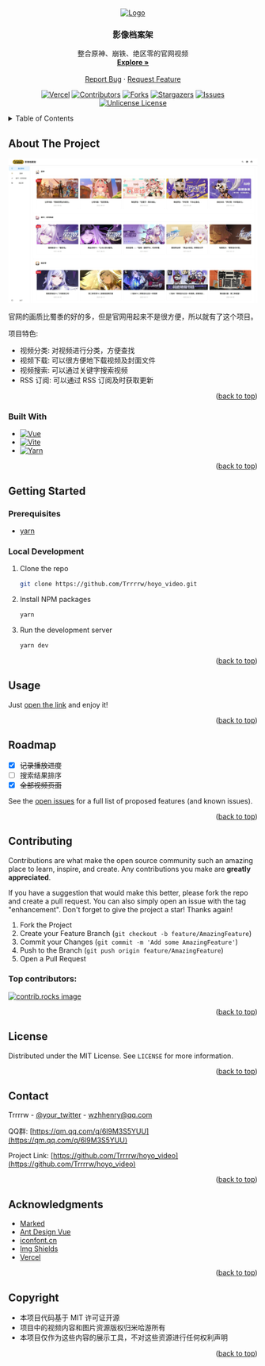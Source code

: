 <a id="readme-top"></a>



<!-- PROJECT LOGO -->
<br />
<div align="center">
  <a href="https://github.com/Trrrrw/hoyo_video">
    <img src="src/assets/logos/logo.png" alt="Logo" width="219" height="80">
  </a>

  <h3 align="center">影像档案架</h3>

  <p align="center">
    整合原神、崩铁、绝区零的官网视频
    <br />
    <a href="https://hoyo-video.trrw.tech/"><strong>Explore »</strong></a>
    <br />
    <br />
    <a href="https://github.com/Trrrrw/hoyo_video/issues/new?labels=bug">Report Bug</a>
    &middot;
    <a href="https://github.com/Trrrrw/hoyo_video/issues/new?labels=enhancement">Request Feature</a>
  </p>
</div>


<div align="center">

[![Vercel][vercel-shield]][vercel-url]
[![Contributors][contributors-shield]][contributors-url]
[![Forks][forks-shield]][forks-url]
[![Stargazers][stars-shield]][stars-url]
[![Issues][issues-shield]][issues-url]
[![Unlicense License][license-shield]][license-url]

</div>


<!-- TABLE OF CONTENTS -->
<details>
  <summary>Table of Contents</summary>
  <ol>
    <li>
      <a href="#about-the-project">About The Project</a>
      <ul>
        <li><a href="#built-with">Built With</a></li>
      </ul>
    </li>
    <li>
      <a href="#getting-started">Getting Started</a>
      <ul>
        <li><a href="#prerequisites">Prerequisites</a></li>
        <li><a href="#local-development">Local Development</a></li>
      </ul>
    </li>
    <li><a href="#usage">Usage</a></li>
    <li><a href="#roadmap">Roadmap</a></li>
    <li><a href="#contributing">Contributing</a></li>
    <li><a href="#license">License</a></li>
    <li><a href="#contact">Contact</a></li>
    <li><a href="#acknowledgments">Acknowledgments</a></li>
    <li><a href="#copyright">Copyright</a></li>
  </ol>
</details>



<!-- ABOUT THE PROJECT -->
## About The Project

[![Product Screen Shot][product-screenshot]](https://hoyo-video.trrw.tech/)

官网的画质比蜀黍的好的多，但是官网用起来不是很方便，所以就有了这个项目。

项目特色:
* 视频分类: 对视频进行分类，方便查找
* 视频下载: 可以很方便地下载视频及封面文件
* 视频搜索: 可以通过关键字搜索视频
* RSS 订阅: 可以通过 RSS 订阅及时获取更新


<p align="right">(<a href="#readme-top">back to top</a>)</p>



### Built With

* [![Vue][Vue.js]][Vue-url]
* [![Vite][Vite.js]][Vite-url]
* [![Yarn][Yarn.js]][Yarn-url]

<p align="right">(<a href="#readme-top">back to top</a>)</p>



<!-- GETTING STARTED -->
## Getting Started

### Prerequisites

* [yarn](https://www.yarnpkg.cn/getting-started/install)

### Local Development

1. Clone the repo
   ```sh
   git clone https://github.com/Trrrrw/hoyo_video.git
   ```
2. Install NPM packages
   ```sh
   yarn
   ```
3. Run the development server
   ```sh
   yarn dev
   ```

<p align="right">(<a href="#readme-top">back to top</a>)</p>



<!-- USAGE EXAMPLES -->
## Usage

Just [open the link](https://hoyo-video.trrw.tech/) and enjoy it!

<p align="right">(<a href="#readme-top">back to top</a>)</p>



<!-- ROADMAP -->
## Roadmap

- [x] ~~记录播放进度~~
- [ ] 搜索结果排序
- [x] ~~全部视频页面~~

See the [open issues](https://github.com/Trrrrw/hoyo_video/issues) for a full list of proposed features (and known issues).

<p align="right">(<a href="#readme-top">back to top</a>)</p>



<!-- CONTRIBUTING -->
## Contributing

Contributions are what make the open source community such an amazing place to learn, inspire, and create. Any contributions you make are **greatly appreciated**.

If you have a suggestion that would make this better, please fork the repo and create a pull request. You can also simply open an issue with the tag "enhancement".
Don't forget to give the project a star! Thanks again!

1. Fork the Project
2. Create your Feature Branch (`git checkout -b feature/AmazingFeature`)
3. Commit your Changes (`git commit -m 'Add some AmazingFeature'`)
4. Push to the Branch (`git push origin feature/AmazingFeature`)
5. Open a Pull Request

### Top contributors:

<a href="https://github.com/Trrrrw/hoyo_video/graphs/contributors">
  <img src="https://contrib.rocks/image?repo=Trrrrw/hoyo_video" alt="contrib.rocks image" />
</a>

<p align="right">(<a href="#readme-top">back to top</a>)</p>



<!-- LICENSE -->
## License

Distributed under the MIT License. See `LICENSE` for more information.

<p align="right">(<a href="#readme-top">back to top</a>)</p>



<!-- CONTACT -->
## Contact

Trrrrw - [@your_twitter](https://x.com/trrrrrrrw) - wzhhenry@qq.com

QQ群: [https://qm.qq.com/q/6l9M3S5YUU](https://qm.qq.com/q/6l9M3S5YUU)

Project Link: [https://github.com/Trrrrw/hoyo_video](https://github.com/Trrrrw/hoyo_video)

<p align="right">(<a href="#readme-top">back to top</a>)</p>



<!-- ACKNOWLEDGMENTS -->
## Acknowledgments

* [Marked](https://marked.js.org)
* [Ant Design Vue](https://www.antdv.com/components/overview-cn)
* [iconfont.cn](http://iconfont.cn)
* [Img Shields](https://shields.io)
* [Vercel](https://vercel.com)

<p align="right">(<a href="#readme-top">back to top</a>)</p>



<!-- COPYRIGHT -->
## Copyright

* 本项目代码基于 MIT 许可证开源
* 项目中的视频内容和图片资源版权归米哈游所有
* 本项目仅作为这些内容的展示工具，不对这些资源进行任何权利声明

<p align="right">(<a href="#readme-top">back to top</a>)</p>


<!-- MARKDOWN LINKS & IMAGES -->
<!-- https://www.markdownguide.org/basic-syntax/#reference-style-links -->
[vercel-shield]: https://vercelbadge.vercel.app/api/Trrrrw/hoyo_video
[vercel-url]: https://vercel.com/trrw/hoyo-video
[contributors-shield]: https://img.shields.io/github/contributors/Trrrrw/hoyo_video
[contributors-url]: https://github.com/Trrrrw/hoyo_video/graphs/contributors
[forks-shield]: https://img.shields.io/github/forks/Trrrrw/hoyo_video
[forks-url]: https://github.com/Trrrrw/hoyo_video/network/members
[stars-shield]: https://img.shields.io/github/stars/Trrrrw/hoyo_video
[stars-url]: https://github.com/Trrrrw/hoyo_video/stargazers
[issues-shield]: https://img.shields.io/github/issues/Trrrrw/hoyo_video
[issues-url]: https://github.com/Trrrrw/hoyo_video/issues
[license-shield]: https://img.shields.io/github/license/Trrrrw/hoyo_video
[license-url]: https://github.com/Trrrrw/hoyo_video/blob/master/LICENSE.txt
[product-screenshot]: src/assets/images/screenshot.webp
[Vue.js]: https://img.shields.io/badge/Vue.js-35495E?style=for-the-badge&logo=vuedotjs&logoColor=4FC08D
[Vue-url]: https://vuejs.org/
[Vite.js]: https://img.shields.io/badge/Vite-646CFF?style=for-the-badge&logo=vite&logoColor=fff
[Vite-url]: https://vitejs.org/
[Yarn.js]: https://img.shields.io/badge/Yarn-2C8EBB?style=for-the-badge&logo=yarn&logoColor=fff
[Yarn-url]: https://yarnpkg.com/
